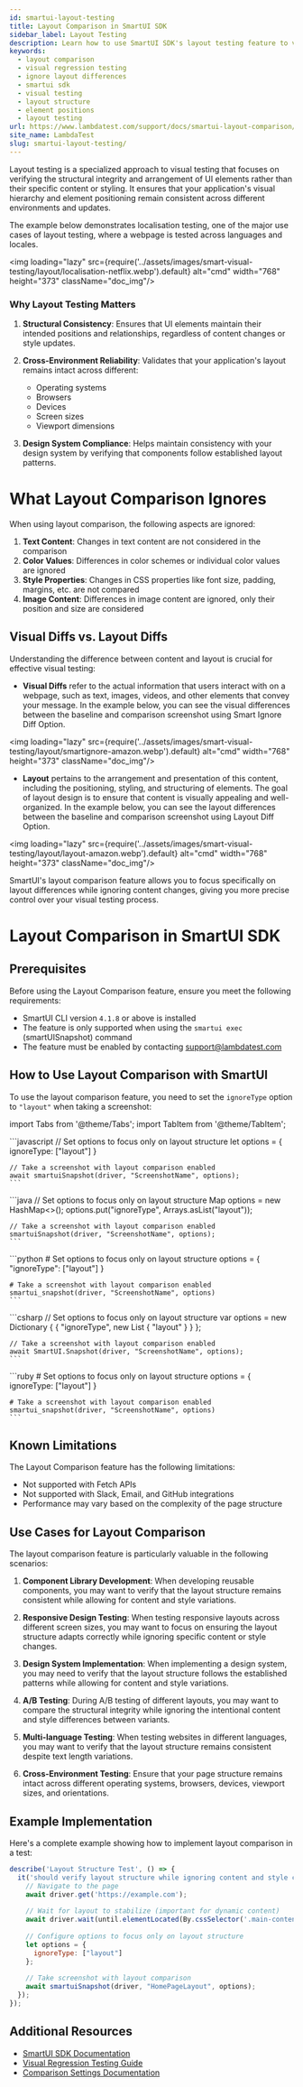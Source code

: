 ```yaml
---
id: smartui-layout-testing
title: Layout Comparison in SmartUI SDK
sidebar_label: Layout Testing
description: Learn how to use SmartUI SDK's layout testing feature to verify only the layout structure of your pages while ignoring content and style changes
keywords:
  - layout comparison
  - visual regression testing
  - ignore layout differences
  - smartui sdk
  - visual testing
  - layout structure
  - element positions
  - layout testing
url: https://www.lambdatest.com/support/docs/smartui-layout-comparison/
site_name: LambdaTest
slug: smartui-layout-testing/
---
```



Layout testing is a specialized approach to visual testing that focuses on verifying the structural integrity and arrangement of UI elements rather than their specific content or styling. It ensures that your application's visual hierarchy and element positioning remain consistent across different environments and updates.

The example below demonstrates localisation testing, one of the major use cases of layout testing, where a webpage is tested across languages and locales.

<img loading="lazy" src={require('../assets/images/smart-visual-testing/layout/localisation-netflix.webp').default} alt="cmd" width="768" height="373" className="doc_img"/>

### Why Layout Testing Matters

1. **Structural Consistency**: Ensures that UI elements maintain their intended positions and relationships, regardless of content changes or style updates.

2. **Cross-Environment Reliability**: Validates that your application's layout remains intact across different:
   - Operating systems
   - Browsers
   - Devices
   - Screen sizes
   - Viewport dimensions

3. **Design System Compliance**: Helps maintain consistency with your design system by verifying that components follow established layout patterns.

# What Layout Comparison Ignores

When using layout comparison, the following aspects are ignored:

1. **Text Content**: Changes in text content are not considered in the comparison
2. **Color Values**: Differences in color schemes or individual color values are ignored
3. **Style Properties**: Changes in CSS properties like font size, padding, margins, etc. are not compared
4. **Image Content**: Differences in image content are ignored, only their position and size are considered

## Visual Diffs vs. Layout Diffs


Understanding the difference between content and layout is crucial for effective visual testing:

- **Visual Diffs** refer to the actual information that users interact with on a webpage, such as text, images, videos, and other elements that convey your message. 
In the example below, you can see the visual differences between the baseline and comparison screenshot using  Smart Ignore Diff Option.

<img loading="lazy" src={require('../assets/images/smart-visual-testing/layout/smartignore-amazon.webp').default} alt="cmd" width="768" height="373" className="doc_img"/>

- **Layout** pertains to the arrangement and presentation of this content, including the positioning, styling, and structuring of elements. The goal of layout design is to ensure that content is visually appealing and well-organized. 
In the example below, you can see the layout differences between the baseline and comparison screenshot using  Layout Diff Option.

<img loading="lazy" src={require('../assets/images/smart-visual-testing/layout/layout-amazon.webp').default} alt="cmd" width="768" height="373" className="doc_img"/>

SmartUI's layout comparison feature allows you to focus specifically on layout differences while ignoring content changes, giving you more precise control over your visual testing process.

# Layout Comparison in SmartUI SDK

## Prerequisites

Before using the Layout Comparison feature, ensure you meet the following requirements:

- SmartUI CLI version `4.1.8` or above is installed
- The feature is only supported when using the `smartui exec` (smartUISnapshot) command
- The feature must be enabled by contacting support@lambdatest.com

## How to Use Layout Comparison with SmartUI

To use the layout comparison feature, you need to set the `ignoreType` option to `"layout"` when taking a screenshot:

import Tabs from '@theme/Tabs';
import TabItem from '@theme/TabItem';

<Tabs>
  <TabItem value="javascript" label="JavaScript" default>
    ```javascript
    // Set options to focus only on layout structure
    let options = {
            ignoreType: ["layout"]
          }

    // Take a screenshot with layout comparison enabled
    await smartuiSnapshot(driver, "ScreenshotName", options);
    ```
  </TabItem>
  <TabItem value="java" label="Java">
    ```java
    // Set options to focus only on layout structure
    Map<String, Object> options = new HashMap<>();
    options.put("ignoreType", Arrays.asList("layout"));

    // Take a screenshot with layout comparison enabled
    smartuiSnapshot(driver, "ScreenshotName", options);
    ```
  </TabItem>
  <TabItem value="python" label="Python">
    ```python
    # Set options to focus only on layout structure
    options = {
        "ignoreType": ["layout"]
    }

    # Take a screenshot with layout comparison enabled
    smartui_snapshot(driver, "ScreenshotName", options)
    ```
  </TabItem>
  <TabItem value="csharp" label="C#">
    ```csharp
    // Set options to focus only on layout structure
    var options = new Dictionary<string, object>
    {
        { "ignoreType", new List<string> { "layout" } }
    };

    // Take a screenshot with layout comparison enabled
    await SmartUI.Snapshot(driver, "ScreenshotName", options);
    ```
  </TabItem>
  <TabItem value="ruby" label="Ruby">
    ```ruby
    # Set options to focus only on layout structure
    options = {
      ignoreType: ["layout"]
    }

    # Take a screenshot with layout comparison enabled
    smartui_snapshot(driver, "ScreenshotName", options)
    ```
  </TabItem>
</Tabs>

## Known Limitations

The Layout Comparison feature has the following limitations:

- Not supported with Fetch APIs
- Not supported with Slack, Email, and GitHub integrations
- Performance may vary based on the complexity of the page structure


## Use Cases for Layout Comparison

The layout comparison feature is particularly valuable in the following scenarios:

1. **Component Library Development**: When developing reusable components, you may want to verify that the layout structure remains consistent while allowing for content and style variations.

2. **Responsive Design Testing**: When testing responsive layouts across different screen sizes, you may want to focus on ensuring the layout structure adapts correctly while ignoring specific content or style changes.

3. **Design System Implementation**: When implementing a design system, you may need to verify that the layout structure follows the established patterns while allowing for content and style variations.

4. **A/B Testing**: During A/B testing of different layouts, you may want to compare the structural integrity while ignoring the intentional content and style differences between variants.

5. **Multi-language Testing**: When testing websites in different languages, you may want to verify that the layout structure remains consistent despite text length variations.

6. **Cross-Environment Testing**: Ensure that your page structure remains intact across different operating systems, browsers, devices, viewport sizes, and orientations.


## Example Implementation

Here's a complete example showing how to implement layout comparison in a test:

```javascript
describe('Layout Structure Test', () => {
  it('should verify layout structure while ignoring content and style changes', async () => {
    // Navigate to the page
    await driver.get('https://example.com');
    
    // Wait for layout to stabilize (important for dynamic content)
    await driver.wait(until.elementLocated(By.cssSelector('.main-content')), 5000);
    
    // Configure options to focus only on layout structure
    let options = {
      ignoreType: ["layout"]
    };
    
    // Take screenshot with layout comparison
    await smartuiSnapshot(driver, "HomePageLayout", options);
  });
});
```

## Additional Resources

- [SmartUI SDK Documentation](/docs/smartui-sdk-config-options)
- [Visual Regression Testing Guide](/docs/smart-visual-testing)
- [Comparison Settings Documentation](/docs/test-settings-options) 